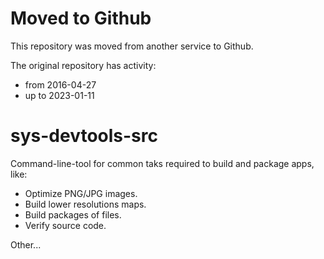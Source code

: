 # Moved to Github

This repository was moved from another service to Github.

The original repository has activity:

- from  2016-04-27
- up to 2023-01-11
  
# sys-devtools-src

Command-line-tool for common taks required to build and package apps, like:

- Optimize PNG/JPG images.
- Build lower resolutions maps.
- Build packages of files.
- Verify source code.

Other...
